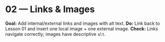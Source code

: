 # 02 — Links & Images
**Goal:** Add internal/external links and images with alt text.
**Do:** Link back to Lesson 01 and insert one local image + one external image.
**Check:** Links navigate correctly; images have descriptive `alt`.
